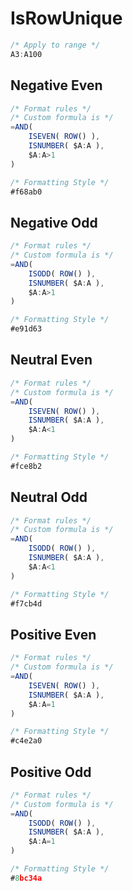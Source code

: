 #  IsRowUnique

``` javascript
/* Apply to range */
A3:A100
```

##  Negative Even

``` javascript
/* Format rules */
/* Custom formula is */
=AND(
    ISEVEN( ROW() ),
    ISNUMBER( $A:A ),
    $A:A>1
)

/* Formatting Style */
#f68ab0
```

##  Negative Odd

```JavaScript
/* Format rules */
/* Custom formula is */
=AND(
    ISODD( ROW() ),
    ISNUMBER( $A:A ),
    $A:A>1
)

/* Formatting Style */
#e91d63
```

##  Neutral Even

```JavaScript
/* Format rules */
/* Custom formula is */
=AND(
    ISEVEN( ROW() ),
    ISNUMBER( $A:A ),
    $A:A<1
)

/* Formatting Style */
#fce8b2
```

##  Neutral Odd

```JavaScript
/* Format rules */
/* Custom formula is */
=AND(
    ISODD( ROW() ),
    ISNUMBER( $A:A ),
    $A:A<1
)

/* Formatting Style */
#f7cb4d
```

##  Positive Even

```JavaScript
/* Format rules */
/* Custom formula is */
=AND(
    ISEVEN( ROW() ),
    ISNUMBER( $A:A ),
    $A:A=1
)

/* Formatting Style */
#c4e2a0
```

##  Positive Odd

```JavaScript
/* Format rules */
/* Custom formula is */
=AND(
    ISODD( ROW() ),
    ISNUMBER( $A:A ),
    $A:A=1
)

/* Formatting Style */
#8bc34a
```